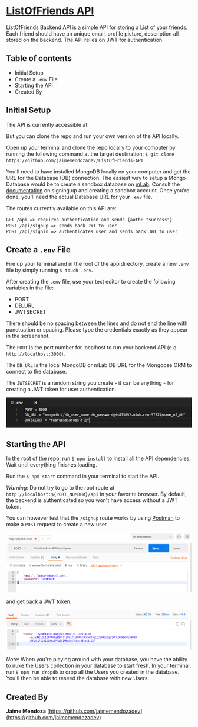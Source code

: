 # [ListOfFriends API](https://github.com/jaimemendozadev/ListOfFriends-API)


ListOfFriends Backend API is a simple API for storing a List of your friends. Each friend should have an unique email, profile picture, description all stored on the backend. The API relies on JWT for authentication.

## Table of contents

- Initial Setup
- Create a `.env` File
- Starting the API
- Created By

## Initial Setup
The API is currently accessible at: 

But you can clone the repo and run your own version of the API locally.

Open up your terminal and clone the repo locally to your computer by running the following command at the target destination: `$ git clone https://github.com/jaimemendozadev/ListOfFriends-API`

You'll need to have installed MongoDB locally on your computer and get the URL for the Database (DB) connection. The easiest way to setup a Mongo Database would be to create a sandbox database on [mLab](https://mlab.com). Consult the [documentation](http://docs.mlab.com/) on signing up and creating a sandbox account. Once you're done, you'll need the actual Database URL for your `.env` file.

The routes currently available on this API are:

```
GET /api => requires authentication and sends {auth: "success"}
POST /api/signup => sends back JWT to user
POST /api/signin => authenticates user and sends back JWT to user
```

## Create a `.env` File

Fire up your terminal and in the root of the app directory, create a new `.env` file by simply running `$ touch .env`. 

After creating the `.env` file, use your text editor to create the following variables in the file:

- PORT 
- DB_URL 
- JWTSECRET 


There should be no spacing between the lines and do not end the line with punctuation or spacing. Please type the credentials exactly as they appear in the screenshot. 

The `PORT` is the port number for localhost to run your backend API (e.g. `http://localhost:3000`).

The `DB_URL` is the local MongoDB or mLab DB URL for the Mongoose ORM to connect to the database. 

The `JWTSECRET` is a random string you create - it can be anything - for creating a JWT token for user authentication.


![.env Screenshot](/img/env-screenshot.png?raw=true ".env Screenshot ")  
 


## Starting the API

In the root of the repo, run `$ npm install` to install all the API dependencies. Wait until everything finishes loading.

Run the `$ npm start` command in your terminal to start the API.

*Warning*: Do not try to go to the root route at `http://localhost:${PORT_NUMBER}/api` in your favorite browser. By default, the backend is authenticated so you won't have access without a JWT token.

You can however test that the `/signup` route works by using [Postman](https://www.getpostman.com/) to make a `POST` request to create a new user 

![.env Screenshot](/img/Postman-POST-screenshot.png?raw=true ".env Screenshot ")  

and get back a JWT token.

![.env Screenshot](/img/JWT-screenshot.png?raw=true ".env Screenshot ")  


*Note*: When you're playing around with your database, you have the ability to nuke the Users collection in your database to start fresh. In your terminal, run `$ npm run dropdb` to drop all the Users you created in the database. You'll then be able to reseed the database with new Users.

## Created By

**Jaime Mendoza**
[https://github.com/jaimemendozadev](https://github.com/jaimemendozadev)